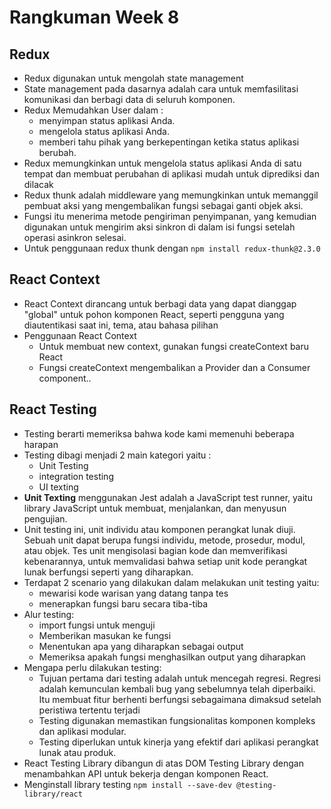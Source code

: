 # Rangkuman Week 8
## **Redux**
- Redux digunakan untuk mengolah state management
- State management pada dasarnya adalah cara untuk memfasilitasi komunikasi dan berbagi data di seluruh komponen.
- Redux Memudahkan User dalam :
  - menyimpan status aplikasi Anda. 
  - mengelola status aplikasi Anda. 
  - memberi tahu pihak yang berkepentingan ketika status aplikasi berubah.
- Redux memungkinkan untuk mengelola status aplikasi Anda di satu tempat dan membuat perubahan di aplikasi mudah untuk diprediksi dan dilacak
- Redux thunk adalah middleware yang memungkinkan untuk memanggil pembuat aksi yang mengembalikan fungsi sebagai ganti objek aksi. 
- Fungsi itu menerima metode pengiriman penyimpanan, yang kemudian digunakan untuk mengirim aksi sinkron di dalam isi fungsi setelah operasi asinkron selesai.
- Untuk penggunaan redux thunk dengan `` npm install redux-thunk@2.3.0 ``
## **React Context**
- React Context dirancang untuk berbagi data yang dapat dianggap "global" untuk pohon komponen React, seperti pengguna yang diautentikasi saat ini, tema, atau bahasa pilihan
- Penggunaan React Context 
  - Untuk membuat new context, gunakan fungsi createContext baru React
  - Fungsi createContext mengembalikan a Provider dan a Consumer component..

## **React Testing**
- Testing berarti memeriksa bahwa kode kami memenuhi beberapa harapan
- Testing dibagi menjadi 2 main kategori yaitu :
  - Unit Testing
  - integration testing
  - UI texting
- **Unit Texting** menggunakan Jest adalah a JavaScript test runner, yaitu library JavaScript untuk membuat, menjalankan, dan menyusun pengujian.
- Unit testing ini, unit individu atau komponen perangkat lunak diuji. Sebuah unit dapat berupa fungsi individu, metode, prosedur, modul, atau objek. Tes unit mengisolasi bagian kode dan memverifikasi kebenarannya, untuk memvalidasi bahwa setiap unit kode perangkat lunak berfungsi seperti yang diharapkan.
- Terdapat 2 scenario yang dilakukan dalam melakukan unit testing yaitu:
  - mewarisi kode warisan yang datang tanpa tes
  - menerapkan fungsi baru secara tiba-tiba
- Alur testing:
  - import fungsi untuk menguji 
  - Memberikan masukan ke fungsi 
  - Menentukan apa yang diharapkan sebagai output 
  - Memeriksa apakah fungsi menghasilkan output yang diharapkan
- Mengapa perlu dilakukan testing:
  - Tujuan pertama dari testing adalah untuk mencegah regresi. Regresi adalah kemunculan kembali bug yang sebelumnya telah diperbaiki. Itu membuat fitur berhenti berfungsi sebagaimana dimaksud setelah peristiwa tertentu terjadi
  - Testing digunakan memastikan fungsionalitas komponen kompleks dan aplikasi modular.
  - Testing diperlukan untuk kinerja yang efektif dari aplikasi perangkat lunak atau produk.
- React Testing Library dibangun di atas DOM Testing Library dengan menambahkan API untuk bekerja dengan komponen React.
- Menginstall library testing ``npm install --save-dev @testing-library/react``
